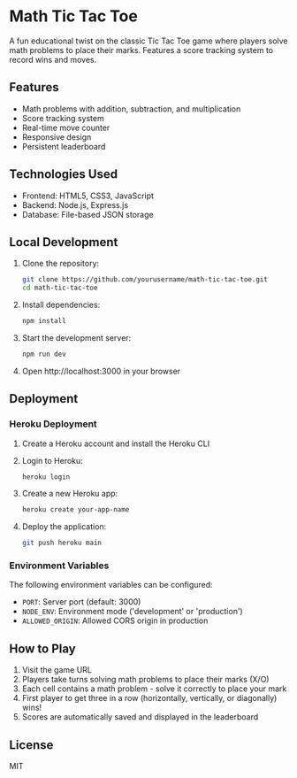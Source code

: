 # Math Tic Tac Toe

A fun educational twist on the classic Tic Tac Toe game where players solve math problems to place their marks. Features a score tracking system to record wins and moves.

## Features

- Math problems with addition, subtraction, and multiplication
- Score tracking system
- Real-time move counter
- Responsive design
- Persistent leaderboard

## Technologies Used

- Frontend: HTML5, CSS3, JavaScript
- Backend: Node.js, Express.js
- Database: File-based JSON storage

## Local Development

1. Clone the repository:
   ```bash
   git clone https://github.com/yourusername/math-tic-tac-toe.git
   cd math-tic-tac-toe
   ```

2. Install dependencies:
   ```bash
   npm install
   ```

3. Start the development server:
   ```bash
   npm run dev
   ```

4. Open http://localhost:3000 in your browser

## Deployment

### Heroku Deployment

1. Create a Heroku account and install the Heroku CLI
2. Login to Heroku:
   ```bash
   heroku login
   ```

3. Create a new Heroku app:
   ```bash
   heroku create your-app-name
   ```

4. Deploy the application:
   ```bash
   git push heroku main
   ```

### Environment Variables

The following environment variables can be configured:

- `PORT`: Server port (default: 3000)
- `NODE_ENV`: Environment mode ('development' or 'production')
- `ALLOWED_ORIGIN`: Allowed CORS origin in production

## How to Play

1. Visit the game URL
2. Players take turns solving math problems to place their marks (X/O)
3. Each cell contains a math problem - solve it correctly to place your mark
4. First player to get three in a row (horizontally, vertically, or diagonally) wins!
5. Scores are automatically saved and displayed in the leaderboard

## License

MIT
